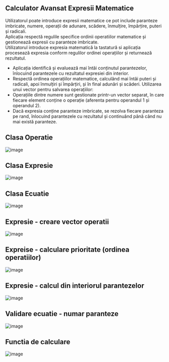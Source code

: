 ## Calculator Avansat Expresii Matematice
Utilizatorul poate introduce expresii matematice ce pot include paranteze imbricate, numere, operații de adunare, scădere, înmulțire, împărțire, puteri și radicali. <br>
Aplicația respectă regulile specifice ordinii operatiilor matematice și gestionează expresii cu paranteze imbricate. <br>
Utilizatorul introduce expresia matematică la tastatură si aplicația procesează expresia conform regulilor ordinei operațiilor și returnează rezultatul. <br>

- Aplicația identifică și evaluează mai întâi conținutul parantezelor, înlocuind parantezele cu rezultatul expresiei din interior.
- Respectă ordinea operațiilor matematice, calculând mai întâi puteri și radicali, apoi înmulțiri și împărțiri, și în final adunări și scăderi.
Utilizarea unui vector pentru salvarea operațiilor:
- Operațiile dintre numere sunt gestionate printr-un vector separat, în care fiecare element conține o operație (aferenta pentru operandul 1 și operandul 2).
- Dacă expresia conține paranteze imbricate, se rezolva fiecare paranteza pe rand, înlocuind parantezele cu rezultatul și continuând până când nu mai există paranteze.

## Clasa Operatie
![image](https://github.com/dumitriu-ana/Proiect_Calculator_structurat/assets/72306782/883704aa-3fb7-4a43-a987-645c63e2a914)

## Clasa Expresie
![image](https://github.com/dumitriu-ana/Proiect_Calculator_structurat/assets/72306782/010cab2d-43ed-4e74-a6b4-858588f99a62)

## Clasa Ecuatie
![image](https://github.com/dumitriu-ana/Proiect_Calculator_structurat/assets/72306782/b4ec4e79-23ee-49f1-89bb-ab357ec2f81e)

## Expresie - creare vector operatii
![image](https://github.com/dumitriu-ana/Proiect_Calculator_structurat/assets/72306782/97756965-1e4f-4520-abd2-b244fffb51b1)

## Expreise - calculare prioritate (ordinea operatiilor)
![image](https://github.com/dumitriu-ana/Proiect_Calculator_structurat/assets/72306782/422298de-4a0e-4379-aa1b-23b1a5d2623f)

## Expresie - calcul din interiorul parantezelor
![image](https://github.com/dumitriu-ana/Proiect_Calculator_structurat/assets/72306782/52ab0972-420b-4b01-8d2f-38d73af5173d)

## Validare ecuatie - numar paranteze
![image](https://github.com/dumitriu-ana/Proiect_Calculator_structurat/assets/72306782/c8d4c480-e5f3-4c6f-b58c-04b840c5eebb)

## Functia de calculare
![image](https://github.com/dumitriu-ana/Proiect_Calculator_structurat/assets/72306782/958529eb-cc20-4b9b-a6b9-c9a889795c33)

